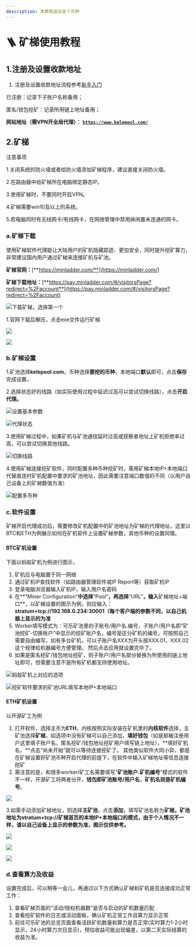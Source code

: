```yaml
---
description: 本教程适合各个币种
---
```


# 🪜 矿梯使用教程

## 1.注册及设置收款地址

1. 注册及设置收款地址流程参考[新手入门](../)

已注册：记录下子账户名称备用；

匿名/钱包挖矿：记录所用链上地址备用；

**网站地址（需VPN开全局代理）：** [**`https://www.kelepool.com/`**](https://www.kelepool.com/)

## 2.矿梯

注意事项

1.关闭系统的防火墙或者给防火墙添加矿梯程序，建议直接关闭防火墙。

2.在路由器中给矿梯所在电脑绑定静态IP。

3.使用矿梯时，不要同时开启VPN。

4.矿梯需要win10及以上的系统。

5.若电脑同时有无线网卡/有线网卡，在网络管理中禁用掉闲置未连通的网卡。


### a.矿梯下载

使用矿梯软件代理能让大陆用户的矿机隐藏踪迹、更加安全，同时提升挖矿算力，非常建议国内用户通过矿梯来连接矿机与矿池。

**矿梯官网：**[**https://minladder.com/**](https://minladder.com/)

**矿梯下载地址：**[**https://pay.minladder.com/#/visitorsPage?redirect=%2Faccount**](https://pay.minladder.com/#/visitorsPage?redirect=%2Faccount)

![下载矿梯，选择第一个](<../.gitbook/assets/image(282).png>)

1.官网下载后解压，点击exe文件运行矿梯

![](<../.gitbook/assets/image(95).png>)

![](<../.gitbook/assets/image(67).png>)

### b.矿梯设置

1.矿池选择**kelepool.com**，币种选择**要挖的币种**，本地端口**默认**即可，点击**保存**完成设置，

2.选择状态好的线路（如实际使用过程中延迟过高可以尝试切换线路），点击**开启代理。**

![设置基本参数](../.gitbook/assets/1.png)

![代理状态](<../.gitbook/assets/2(1).png>)

3.使用矿梯过程中，如果矿机与矿池通信延时过高或观察者地址上矿机拒绝率过高，可以尝试切换其他线路。

![切换线路](../.gitbook/assets/3.png)

4.使用矿梯连接挖矿软件，同时配置多种币种挖矿时，需用矿梯本地IP+本地端口代替直连时矿机配置中要求的矿池地址，因此需要注意端口数值的不同（以用户自己设备上的矿梯数值为准）

![配置多币种](<../.gitbook/assets/image(40).png>)

### c.软件设置

矿梯开启代理成功后，需要修改矿机配置中的矿池地址为矿梯的代理地址，这里以BTC和ETH为例展示如何在矿机软件上设置矿梯参数，其他币种的设置同理。

#### **BTC矿机设置**

下面以蚂蚁矿机为例进行图示，

1. 矿机应与电脑置于同一网络
2. 通过矿机IP查找软件（如路由器管理软件或IP Report等）获取矿机IP
3. 登录电脑浏览器输入矿机IP，输入用户名密码
4. 在**“Miner Configuration”**中选择**“Pool”**，再选择**“URL”**，输入**矿梯地址+端口**，以矿梯设置的图示为例，则应输入：**stratum+tcp://192.168.0.234:30001（每个客户端的参数不同，以自己机器上显示的为准**
5. Worker填写模式为：可乐矿池里的子账号/用户名.编号，子账户/用户名即“矿池挖矿-切换账户”中显示的挖矿账户名，编号是区分矿机的编号，可按照自己需要自由编写，如有多台矿机，可以子账户名XXX为开头按XXX.01，XXX.02这个规律给机器编号方便管理。 然后点击应用就设置完毕了。
6. 如果是匿名挖矿/钱包地址挖矿，则子账户/用户名部分替换为所使用的链上地址即可，但需要注意不是所有矿机都支持使用地址。

![蚂蚁矿机上对应的选项](<../.gitbook/assets/image(70).png>)

![挖矿软件要求的矿池URL填写本地IP+本地端口](<../.gitbook/assets/image(4).png>)

#### **ETH矿机设置**

以开源矿工为例

1. 打开软件，选择主币为**ETH**，内核按照实际安装在矿机里的**内核软件**选择，主矿池选择**矿梯**，如选项中没有矿梯可以自己添加，**填好钱包**（如是邮箱注册用户这里填子账户名，匿名挖矿/钱包地址挖矿用户填写链上地址），**填好矿机名，**点击“尚未开始”就可以等待连接挖矿了。 其他类似软件大同小异，都是在矿梯设置好矿池币种开启代理的前提下，在软件中输入矿梯地址等信息连接挖矿
2. 需注意的是，和很多worker/矿工名需要填写“**矿池账户.矿机编号**”模式的软件不一样，开源矿工将两者分开，**钱包即矿池账号/用户名**，**矿机名则是矿机编号**。

![](<../.gitbook/assets/image(93).png>)

3.如需手动添加矿梯地址，则选择**主矿池**，点击**添加**，填写矿池名称为**矿梯，矿池地址为stratum+tcp://矿梯首页的本地IP+本地端口的模式，由于个人情况不一样，请以自己设备上显示的参数为准，图示仅供参考。**

![](<../.gitbook/assets/image(242).png>)

![](<../.gitbook/assets/image(267).png>)

![](<../.gitbook/assets/image(257).png>)

### d.查看算力及收益

设置完成后，可以稍等一会儿，再通过以下方式确认矿梯和矿机是否连接成功正常工作：

1. 查看矿梯页面的“活动/授权机器数”是否与启动的矿机数量匹配
2. 查看挖矿软件的日志或活动面板，确认矿机正常工作且算力显示正常
3. 前往可乐矿池的总览页面查看活跃矿机数量和算力是否正常(实时算力1-2小时显示，24小时算力次日显示)，预估收益可能出现偏差，以第二天实际结算的收益为准。


